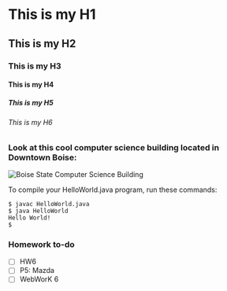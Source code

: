 # This is my H1

## This is my H2

### This is my H3

#### This is my H4

##### This is my H5

###### This is my H6

### Look at this cool computer science building located in Downtown Boise:
![Boise State Computer Science Building](https://www.boisestate.edu/coen-cs/files/2021/11/View-of-CCP.jpg)

To compile your HelloWorld.java program, run these commands:
```
$ javac HelloWorld.java
$ java HelloWorld
Hello World!
$
```
### Homework to-do
- [ ] HW6
- [ ] P5: Mazda
- [ ] WebWorK 6
